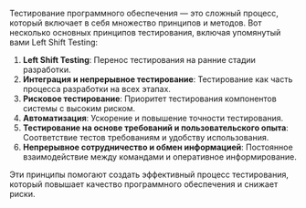 
Тестирование программного обеспечения — это сложный процесс, который включает в себя множество принципов и методов. Вот несколько основных принципов тестирования, включая упомянутый вами Left Shift Testing:

1. **Left Shift Testing**: Перенос тестирования на ранние стадии разработки.
2. **Интеграция и непрерывное тестирование**: Тестирование как часть процесса разработки на всех этапах.
3. **Рисковое тестирование**: Приоритет тестирования компонентов системы с высоким риском.
4. **Автоматизация**: Ускорение и повышение точности тестирования.
5. **Тестирование на основе требований и пользовательского опыта**: Соответствие тестов требованиям и удобству использования.
6. **Непрерывное сотрудничество и обмен информацией**: Постоянное взаимодействие между командами и оперативное информирование.

Эти принципы помогают создать эффективный процесс тестирования, который повышает качество программного обеспечения и снижает риски.